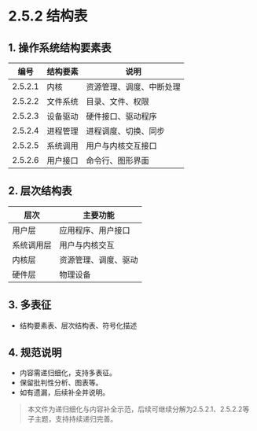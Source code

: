 # 2.5.2 结构表

## 1. 操作系统结构要素表

| 编号 | 结构要素 | 说明 |
|------|----------|------|
| 2.5.2.1 | 内核 | 资源管理、调度、中断处理 |
| 2.5.2.2 | 文件系统 | 目录、文件、权限 |
| 2.5.2.3 | 设备驱动 | 硬件接口、驱动程序 |
| 2.5.2.4 | 进程管理 | 进程调度、切换、同步 |
| 2.5.2.5 | 系统调用 | 用户与内核交互接口 |
| 2.5.2.6 | 用户接口 | 命令行、图形界面 |

## 2. 层次结构表

| 层次 | 主要功能 |
|------|----------|
| 用户层 | 应用程序、用户接口 |
| 系统调用层 | 用户与内核交互 |
| 内核层 | 资源管理、调度、驱动 |
| 硬件层 | 物理设备 |

## 3. 多表征

- 结构要素表、层次结构表、符号化描述

## 4. 规范说明

- 内容需递归细化，支持多表征。
- 保留批判性分析、图表等。
- 如有遗漏，后续补全并说明。

> 本文件为递归细化与内容补全示范，后续可继续分解为2.5.2.1、2.5.2.2等子主题，支持持续递归完善。
